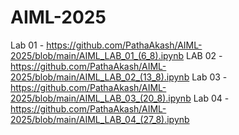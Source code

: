 # AIML-2025

Lab 01 - https://github.com/PathaAkash/AIML-2025/blob/main/AIML_LAB_01_(6_8).ipynb
LAB 02 - https://github.com/PathaAkash/AIML-2025/blob/main/AIML_LAB_02_(13_8).ipynb
Lab 03 - https://github.com/PathaAkash/AIML-2025/blob/main/AIML_LAB_03_(20_8).ipynb
Lab 04 - https://github.com/PathaAkash/AIML-2025/blob/main/AIML_LAB_04_(27_8).ipynb
